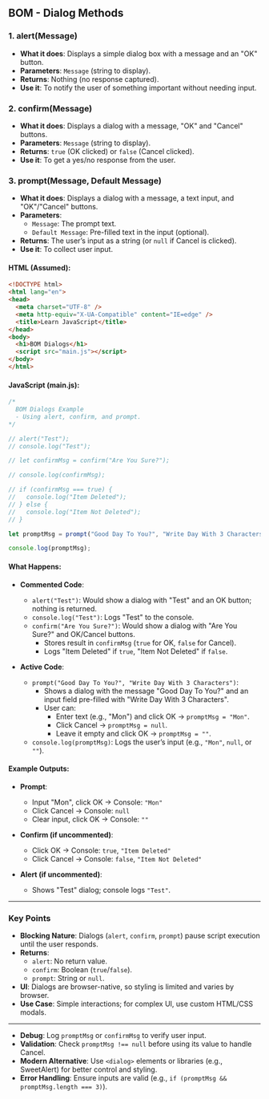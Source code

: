 ## BOM - Dialog Methods

### 1. alert(Message)
- **What it does**: Displays a simple dialog box with a message and an "OK" button.
- **Parameters**: `Message` (string to display).
- **Returns**: Nothing (no response captured).
- **Use it**: To notify the user of something important without needing input.

### 2. confirm(Message)
- **What it does**: Displays a dialog with a message, "OK" and "Cancel" buttons.
- **Parameters**: `Message` (string to display).
- **Returns**: `true` (OK clicked) or `false` (Cancel clicked).
- **Use it**: To get a yes/no response from the user.

### 3. prompt(Message, Default Message)
- **What it does**: Displays a dialog with a message, a text input, and "OK"/"Cancel" buttons.
- **Parameters**:
  - `Message`: The prompt text.
  - `Default Message`: Pre-filled text in the input (optional).
- **Returns**: The user’s input as a string (or `null` if Cancel is clicked).
- **Use it**: To collect user input.

#### HTML (Assumed):
```html
<!DOCTYPE html>
<html lang="en">
<head>
  <meta charset="UTF-8" />
  <meta http-equiv="X-UA-Compatible" content="IE=edge" />
  <title>Learn JavaScript</title>
</head>
<body>
  <h1>BOM Dialogs</h1>
  <script src="main.js"></script>
</body>
</html>
```

#### JavaScript (main.js):
```javascript
/*
  BOM Dialogs Example
  - Using alert, confirm, and prompt.
*/

// alert("Test");
// console.log("Test");

// let confirmMsg = confirm("Are You Sure?");

// console.log(confirmMsg);

// if (confirmMsg === true) {
//   console.log("Item Deleted");
// } else {
//   console.log("Item Not Deleted");
// }

let promptMsg = prompt("Good Day To You?", "Write Day With 3 Characters");

console.log(promptMsg);
```

#### What Happens:
- **Commented Code**:
  - `alert("Test")`: Would show a dialog with "Test" and an OK button; nothing is returned.
  - `console.log("Test")`: Logs "Test" to the console.
  - `confirm("Are You Sure?")`: Would show a dialog with "Are You Sure?" and OK/Cancel buttons.
    - Stores result in `confirmMsg` (`true` for OK, `false` for Cancel).
    - Logs "Item Deleted" if `true`, "Item Not Deleted" if `false`.

- **Active Code**:
  - `prompt("Good Day To You?", "Write Day With 3 Characters")`:
    - Shows a dialog with the message "Good Day To You?" and an input field pre-filled with "Write Day With 3 Characters".
    - User can:
      - Enter text (e.g., "Mon") and click OK → `promptMsg = "Mon"`.
      - Click Cancel → `promptMsg = null`.
      - Leave it empty and click OK → `promptMsg = ""`.
  - `console.log(promptMsg)`: Logs the user’s input (e.g., `"Mon"`, `null`, or `""`).

#### Example Outputs:
- **Prompt**:
  - Input "Mon", click OK → Console: `"Mon"`
  - Click Cancel → Console: `null`
  - Clear input, click OK → Console: `""`

- **Confirm (if uncommented)**:
  - Click OK → Console: `true`, `"Item Deleted"`
  - Click Cancel → Console: `false`, `"Item Not Deleted"`

- **Alert (if uncommented)**:
  - Shows "Test" dialog; console logs `"Test"`.

---

### Key Points
- **Blocking Nature**: Dialogs (`alert`, `confirm`, `prompt`) pause script execution until the user responds.
- **Returns**:
  - `alert`: No return value.
  - `confirm`: Boolean (`true`/`false`).
  - `prompt`: String or `null`.
- **UI**: Dialogs are browser-native, so styling is limited and varies by browser.
- **Use Case**: Simple interactions; for complex UI, use custom HTML/CSS modals.

---


- **Debug**: Log `promptMsg` or `confirmMsg` to verify user input.
- **Validation**: Check `promptMsg !== null` before using its value to handle Cancel.
- **Modern Alternative**: Use `<dialog>` elements or libraries (e.g., SweetAlert) for better control and styling.
- **Error Handling**: Ensure inputs are valid (e.g., `if (promptMsg && promptMsg.length === 3)`).
